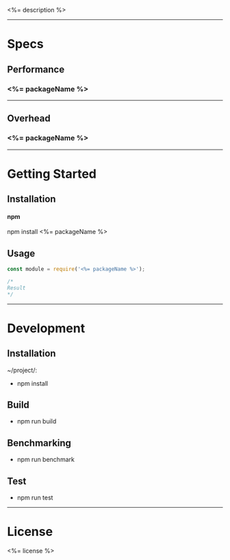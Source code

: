 <%= description %>

---  

# Specs  

## Performance  

### <%= packageName %>

---  

## Overhead  

### <%= packageName %>

---  

# Getting Started  

## Installation

#### npm  

npm install <%= packageName %>

## Usage

```javascript
const module = require('<%= packageName %>');

/*
Result
*/
```
---  

# Development  

## Installation  

~/project/:

* npm install

## Build  

* npm run build

## Benchmarking  

* npm run benchmark

## Test  

* npm run test

---  

# License  

<%= license %>
